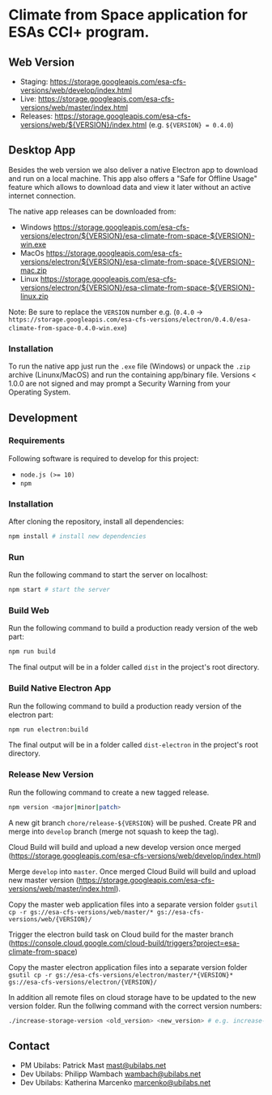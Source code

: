 # Climate from Space application for ESAs CCI+ program.

## Web Version

- Staging: https://storage.googleapis.com/esa-cfs-versions/web/develop/index.html
- Live: https://storage.googleapis.com/esa-cfs-versions/web/master/index.html
- Releases: https://storage.googleapis.com/esa-cfs-versions/web/${VERSION}/index.html (e.g. `${VERSION} = 0.4.0`)

## Desktop App

Besides the web version we also deliver a native Electron app to download and run on a local machine. This app also offers a "Safe for Offline Usage" feature which allows to download data and view it later without an active internet connection.

The native app releases can be downloaded from:

- Windows https://storage.googleapis.com/esa-cfs-versions/electron/${VERSION}/esa-climate-from-space-${VERSION}-win.exe
- MacOs https://storage.googleapis.com/esa-cfs-versions/electron/${VERSION}/esa-climate-from-space-${VERSION}-mac.zip
- Linux https://storage.googleapis.com/esa-cfs-versions/electron/${VERSION}/esa-climate-from-space-${VERSION}-linux.zip

Note: Be sure to replace the `VERSION` number e.g. (`0.4.0` -> `https://storage.googleapis.com/esa-cfs-versions/electron/0.4.0/esa-climate-from-space-0.4.0-win.exe`)

### Installation

To run the native app just run the `.exe` file (Windows) or unpack the `.zip` archive (Linunx/MacOS) and run the containing app/binary file. Versions < 1.0.0 are not signed and may prompt a Security Warning from your Operating System.

## Development

### Requirements

Following software is required to develop for this project:

- `node.js (>= 10)`
- `npm`

### Installation

After cloning the repository, install all dependencies:

```sh
npm install # install new dependencies
```

### Run

Run the following command to start the server on localhost:

```sh
npm start # start the server
```

### Build Web

Run the following command to build a production ready version of the web part:

```sh
npm run build
```

The final output will be in a folder called `dist` in the project's root directory.

### Build Native Electron App

Run the following command to build a production ready version of the electron part:

```sh
npm run electron:build
```

The final output will be in a folder called `dist-electron` in the project's root directory.

### Release New Version

Run the following command to create a new tagged release.

```sh
npm version <major|minor|patch>
```

A new git branch `chore/release-${VERSION}` will be pushed. Create PR and merge into `develop` branch (merge not squash to keep the tag).

Cloud Build will build and upload a new develop version once merged (https://storage.googleapis.com/esa-cfs-versions/web/develop/index.html)

Merge `develop` into `master`. Once merged Cloud Build will build and upload new master version (https://storage.googleapis.com/esa-cfs-versions/web/master/index.html).

Copy the master web application files into a separate version folder
`gsutil cp -r gs://esa-cfs-versions/web/master/* gs://esa-cfs-versions/web/{VERSION}/`

Trigger the electron build task on Cloud build for the master branch (https://console.cloud.google.com/cloud-build/triggers?project=esa-climate-from-space)

Copy the master electron application files into a separate version folder
`gsutil cp -r gs://esa-cfs-versions/electron/master/*{VERSION}* gs://esa-cfs-versions/electron/{VERSION}/`

In addition all remote files on cloud storage have to be updated to the new version folder. Run the follwing command with the correct version numbers:

```sh
./increase-storage-version <old_version> <new_version> # e.g. increase-storage-version 0.9.3 1.0.0
```

## Contact

- PM Ubilabs: Patrick Mast <mast@ubilabs.net>
- Dev Ubilabs: Philipp Wambach <wambach@ubilabs.net>
- Dev Ubilabs: Katherina Marcenko <marcenko@ubilabs.net>
